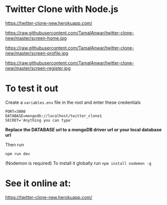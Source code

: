 # Twitter Clone with Node.js

https://twitter-clone-new.herokuapp.com/

https://raw.githubusercontent.com/TamalAnwar/twitter-clone-new/master/screen-home.jpg

https://raw.githubusercontent.com/TamalAnwar/twitter-clone-new/master/screen-profile.jpg

https://raw.githubusercontent.com/TamalAnwar/twitter-clone-new/master/screen-register.jpg

# To test it out

Create a `variables.env` file in the root and enter these credentials

    PORT=3000
    DATABASE=mongodb://localhost/twitter_clone1
    SECRET='Anything you can type'

**Replace the DATABASE url to a mongoDB driver url or your local database url**

Then run 

`npm run dev`

(Nodemon is required) To install it globally run `npm install nodemon -g`

# See it online at:
https://twitter-clone-new.herokuapp.com/